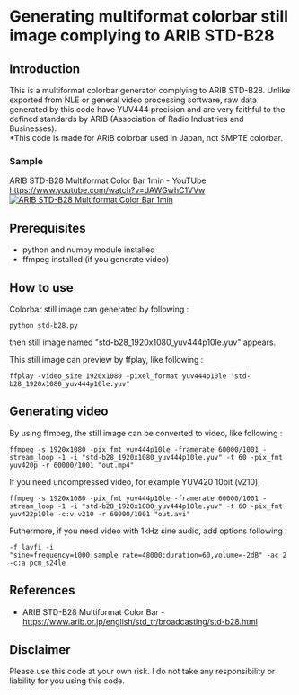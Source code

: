 # Generating multiformat colorbar still image complying to ARIB STD-B28

## Introduction

This is a multiformat colorbar generator complying to ARIB STD-B28. Unlike exported from NLE or general video processing software, raw data generated by this code have YUV444 precision and are very faithful to the defined standards by ARIB (Association of Radio Industries and Businesses).  
*This code is made for ARIB colorbar used in Japan, not SMPTE colorbar.

### Sample
ARIB STD-B28 Multiformat Color Bar 1min - YouTUbe  
https://www.youtube.com/watch?v=dAWGwhC1VVw  
[![ARIB STD-B28 Multiformat Color Bar 1min](https://img.youtube.com/vi/dAWGwhC1VVw/1.jpg)](https://www.youtube.com/watch?v=dAWGwhC1VVw "ARIB STD-B28 Multiformat Color Bar 1min")

## Prerequisites

- python and numpy module installed
- ffmpeg installed (if you generate video)

## How to use

Colorbar still image can generated by following :
```
python std-b28.py
```

then still image named "std-b28_1920x1080_yuv444p10le.yuv" appears.

This still image can preview by ffplay, like following :
```
ffplay -video_size 1920x1080 -pixel_format yuv444p10le "std-b28_1920x1080_yuv444p10le.yuv"
```

## Generating video

By using ffmpeg, the still image can be converted to video, like following :
```
ffmpeg -s 1920x1080 -pix_fmt yuv444p10le -framerate 60000/1001 -stream_loop -1 -i "std-b28_1920x1080_yuv444p10le.yuv" -t 60 -pix_fmt yuv420p -r 60000/1001 "out.mp4"
```

If you need uncompressed video, for example YUV420 10bit (v210),
```
ffmpeg -s 1920x1080 -pix_fmt yuv444p10le -framerate 60000/1001 -stream_loop -1 -i "std-b28_1920x1080_yuv444p10le.yuv" -t 60 -pix_fmt yuv422p10le -c:v v210 -r 60000/1001 "out.avi"
```

Futhermore, if you need video with 1kHz sine audio, add options following :
```
-f lavfi -i "sine=frequency=1000:sample_rate=48000:duration=60,volume=-2dB" -ac 2 -c:a pcm_s24le
```

## References
- ARIB STD-B28 Multiformat Color Bar - 
https://www.arib.or.jp/english/std_tr/broadcasting/std-b28.html

## Disclaimer
Please use this code at your own risk. I do not take any responsibility or liability for you using this code.
